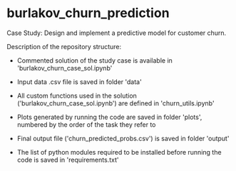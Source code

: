 # burlakov_churn_prediction
Case Study: Design and implement a predictive model for customer churn.

Description of the repository structure:

- Commented solution of the study case is available in 'burlakov_churn_case_sol.ipynb'

- Input data .csv file is saved in folder 'data'

- All custom functions used in the solution ('burlakov_churn_case_sol.ipynb') are defined in 'churn_utils.ipynb'

- Plots generated by running the code are saved in folder 'plots', numbered by the order of the task they refer to 

- Final output file ('churn_predicted_probs.csv') is saved in folder 'output'

- The list of python modules required to be installed before running the code is saved in 'requirements.txt'
